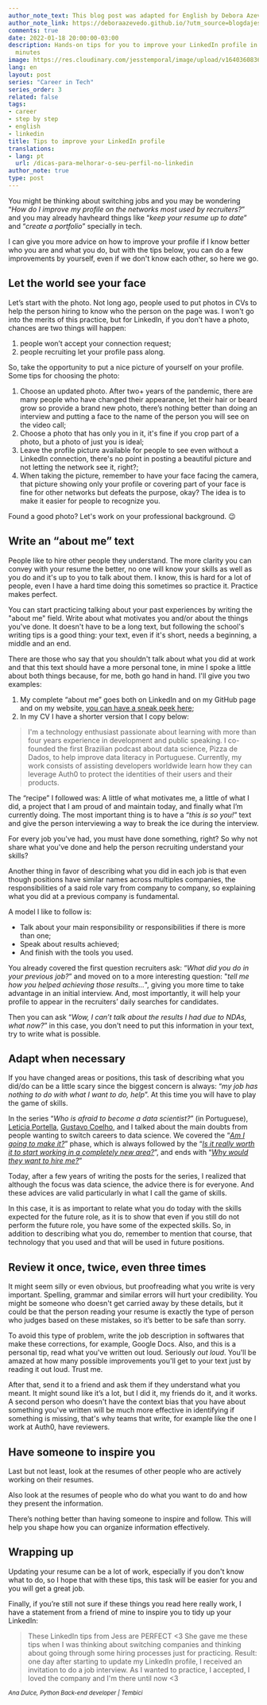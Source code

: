```yaml
---
author_note_text: This blog post was adapted for English by Debora Azevedo.
author_note_link: https://deboraazevedo.github.io/?utm_source=blogdajess
comments: true
date: 2022-01-18 20:00:00-03:00
description: Hands-on tips for you to improve your LinkedIn profile in less than 30
  minutes
image: https://res.cloudinary.com/jesstemporal/image/upload/v1640360836/covers/tutorial_gfgm5n.png
lang: en
layout: post
series: "Career in Tech"
series_order: 3
related: false
tags:
- career
- step by step
- english
- linkedin
title: Tips to improve your LinkedIn profile
translations:
- lang: pt
  url: /dicas-para-melhorar-o-seu-perfil-no-linkedin
author_note: true
type: post
---
```


You might be thinking about switching jobs and you may be wondering “*How do I improve my profile on the networks most used by recruiters?*” and you may already havheard things like “*keep your resume up to date*” and “*create a portfolio*” specially in tech.

I can give you more advice on how to improve your profile if I know better who you are and what you do, but with the tips below, you can do a few improvements by yourself, even if we don't know each other, so here we go.

## Let the world see your face

Let’s start with the photo. Not long ago, people used to put photos in CVs to help the person hiring to know who the person on the page was. I won't go into the merits of this practice, but for LinkedIn, if you don't have a photo, chances are two things will happen:

1. people won’t accept your connection request;
2. people recruiting let your profile pass along.

So, take the opportunity to put a nice picture of yourself on your profile. Some tips for choosing the photo:

1. Choose an updated photo. After two+ years of the pandemic, there are many people who have changed their appearance, let their hair or beard grow so provide a brand new photo, there’s nothing better than doing an interview and putting a face to the name of the person you will see on the video call;
2. Choose a photo that has only you in it, it's fine if you crop part of a photo, but a photo of just you is ideal;
3. Leave the profile picture available for people to see even without a LinkedIn connection, there's no point in posting a beautiful picture and not letting the network see it, right?;
4. When taking the picture, remember to have your face facing the camera, that picture showing only your profile or covering part of your face is fine for other networks but defeats the purpose, okay? The idea is to make it easier for people to recognize you.

Found a good photo? Let's work on your professional background. 😉

## Write an “about me” text

People like to hire other people they understand. The more clarity you can convey with your resume the better, no one will know your skills as well as you do and it's up to you to talk about them. I know, this is hard for a lot of people, even I have a hard time doing this sometimes so practice it. Practice makes perfect.

You can start practicing talking about your past experiences by writing the "about me" field. Write about what motivates you and/or about the things you've done. It doesn't have to be a long text, but following the school's writing tips is a good thing: your text, even if it's short, needs a beginning, a middle and an end.

There are those who say that you shouldn't talk about what you did at work and that this text should have a more personal tone, in mine I spoke a little about both things because, for me, both go hand in hand. I'll give you two examples:

1. My complete “about me” goes both on LinkedIn and on my GitHub page and on my website, [you can have a sneak peek here](https://jtemporal.com/about/); 
2. In my CV I have a shorter version that I copy below:

> I'm a technology enthusiast passionate about learning with more than four years experience in development and public speaking. I co-founded the first Brazilian podcast about data science, Pizza de Dados, to help improve data literacy in Portuguese. Currently, my work consists of assisting developers worldwide learn how they can leverage Auth0 to protect the identities of their users and their products.

The “recipe” I followed was: A little of what motivates me, a little of what I did, a project that I am proud of and maintain today, and finally what I’m currently doing. The most important thing is to have a “*this is so you!*” text and give the person interviewing a way to break the ice during the interview.

For every job you've had, you must have done something, right? So why not share what you've done and help the person recruiting understand your skills?

Another thing in favor of describing what you did in each job is that even though positions have similar names across multiples companies, the responsibilities of a said role vary from company to company, so explaining what you did at a previous company is fundamental.

A model I like to follow is:

- Talk about your main responsibility or responsibilities if there is more than one;
- Speak about results achieved;
- And finish with the tools you used.

You already covered the first question recruiters ask: “*What did you do in your previous job?*” and moved on to a more interesting question: "*tell me how you helped achieving those results...*", giving you more time to take advantage in an initial interview. And, most importantly, it will help your profile to appear in the recruiters’ daily searches for candidates.

Then you can ask “*Wow, I can’t talk about the results I had due to NDAs, what now?*” in this case, you don't need to put this information in your text, try to write what is possible.

## Adapt when necessary

If you have changed areas or positions, this task of describing what you did/do can be a little scary since the biggest concern is always: “*my job has nothing to do with what I want to do, help*”. At this time you will have to play the game of skills.

In the series “*Who is afraid to become a data scientist?*” (in Portuguese), [Leticia Portella](http://leportella.com/), [Gustavo Coelho](https://twitter.com/gusrabbit), and I talked about the main doubts from people wanting to switch careers to data science. We covered the “*[Am I going to make it?](https://medium.com/databootcamp/quem-tem-medo-de-virar-cientista-de-dados-1-3-148ae98a01dd)*” phase, which is always followed by the “[*Is it really worth it to start working in a completely new area?*](https://medium.com/pizzadedados/quem-tem-medo-de-virar-cientista-de-dados-e0a32f45af1a)”, and ends with “*[Why would they want to hire me?](https://medium.com/pizzadedados/quem-tem-medo-de-virar-cientista-de-dados-3-3-f46b118ae12a#1926)*”

Today, after a few years of writing the posts for the series, I realized that although the focus was data science, the advice there is for everyone. And these advices are valid particularly in what I call the game of skills.

In this case, it is as important to relate what you do today with the skills expected for the future role, as it is to show that even if you still do not perform the future role, you have some of the expected skills. So, in addition to describing what you do, remember to mention that course, that technology that you used and that will be used in future positions.

## Review it once, twice, even three times

It might seem silly or even obvious, but proofreading what you write is very important. Spelling, grammar and similar errors will hurt your credibility. You might be someone who doesn't get carried away by these details, but it could be that the person reading your resume is exactly the type of person who judges based on these mistakes, so it’s better to be safe than sorry.

To avoid this type of problem, write the job description in softwares that make these corrections, for example, Google Docs. Also, and this is a personal tip, read what you've written out loud. Seriously *out loud*. You'll be amazed at how many possible improvements you'll get to your text just by reading it out loud. Trust me.

After that, send it to a friend and ask them if they understand what you meant. It might sound like it’s a lot, but I did it, my friends do it, and it works. A second person who doesn't have the context bias that you have about something you've written will be much more effective in identifying if something is missing, that's why teams that write, for example like the one I work at Auth0, have reviewers.

## Have someone to inspire you

Last but not least, look at the resumes of other people who are actively working on their resumes.

Also look at the resumes of people who do what you want to do and how they present the information.

There’s nothing better than having someone to inspire and follow. This will help you shape how you can organize information effectively.

## Wrapping up

Updating your resume can be a lot of work, especially if you don't know what to do, so I hope that with these tips, this task will be easier for you and you will get a great job.

Finally, if you’re still not sure if these things you read here really work, I have a statement from a friend of mine to inspire you to tidy up your LinkedIn:

> These LinkedIn tips from Jess are PERFECT <3
> She gave me these tips when I was thinking about switching companies and thinking about going through some hiring processes just for practicing.
> Result: one day after starting to update my LinkedIn profile, I received an invitation to do a job interview. As I wanted to practice, I accepted, I loved the company and I'm there until now <3
 
<small>
<i>Ana Dulce, Python Back-end developer | Tembici</i>
</small>
